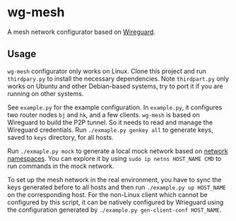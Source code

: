 # wg-mesh

A mesh network configurator based on [Wireguard](https://www.wireguard.com/).

## Usage

`wg-mesh` configurator only works on Linux. Clone this project and run `thirdpary.py` to install the necessary dependencies. Note `thirdpart.py` only works on Ubuntu and other Debian-based systems, try to port it if you are running on other systems.

See `example.py` for the example configuration. In `example.py`, it configures two router nodes `bj` and `hk`, and a few clients. `wg-mesh` is based on Wireguard to build the P2P tunnel. So it needs to read and manage the Wireguard credentials. Run `./exmaple.py genkey all` to generate keys, saved to `keys` directory, for all hosts.

Run `./exmaple.py mock` to generate a local mock network based on [network namespaces](https://blog.scottlowe.org/2013/09/04/introducing-linux-network-namespaces/). You can explore it by using `sudo ip netns HOST_NAME CMD` to run commands in the mock network.

To set up the mesh network in the real environment, you have to sync the keys generated before to all hosts and then run `./example.py up HOST_NAME` on the corresponding host. For the non-Linux client which cannot be configured by this script, it can be natively configured by Wrieguard using the configuration generated by `./example.py gen-client-conf HOST_NAME`.
